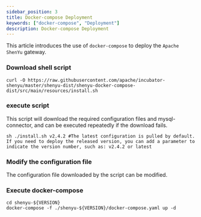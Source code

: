```yaml
---
sidebar_position: 3
title: Docker-compose Deployment
keywords: ["docker-compose", "Deployment"]
description: Docker-compose Deployment
---
```


This article introduces the use of `docker-compose` to deploy the `Apache ShenYu` gateway.

### Download shell script

```shell
curl -O https://raw.githubusercontent.com/apache/incubator-shenyu/master/shenyu-dist/shenyu-docker-compose-dist/src/main/resources/install.sh
```

### execute script

This script will download the required configuration files and mysql-connector, and can be executed repeatedly if the download fails.

```shell
sh ./install.sh v2.4.2 #The latest configuration is pulled by default. If you need to deploy the released version, you can add a parameter to indicate the version number, such as: v2.4.2 or latest
```

### Modify the configuration file

The configuration file downloaded by the script can be modified.

### Execute docker-compose

```shell
cd shenyu-${VERSION}
docker-compose -f ./shenyu-${VERSION}/docker-compose.yaml up -d
```
